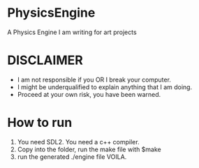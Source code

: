 # PhysicsEngine
A Physics Engine I am writing for art projects


# DISCLAIMER
- I am not responsible if you OR I break your computer.
- I might be underqualified to explain anything that I am doing.
- Proceed at your own risk, you have been warned.

# How to run
1. You need SDL2. You need a c++ compiler.
2. Copy into the folder, run the make file with $make
3. run the generated ./engine file
VOILA.

